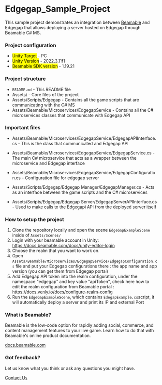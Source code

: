 # **Edgegap_Sample_Project**
This sample project demonstrates an integration between [Beamable](https://beamable.com/) and Edgegap that allows deploying a server hosted on Edgegap through Beamable C# MS.

### **Project configuration**

- <mark>Unity Target</mark> - PC
- <mark>Unity Version</mark> - 2022.3.11f1
- <mark>Beamable SDK version</mark> - 1.19.21

### **Project structure**

 - `README.md` - This README file
 - Assets/ - Core files of the project
 - Assets/Scripts/Edgegap - Contains all the game scripts that are communicating with the C# MS
 - Assets/Beamable/Microservices/EdgegapService - Contains all the C# microservices classes that communicate with Edgegap API

### **Important files**

   - Assets/Beamable/Microservices/EdgegapService/EdgegapAPIInterface.cs - This is the class that communicated and Edgegap API
   - Assets/Beamable/Microservices/EdgegapService/EdgegapService.cs - The main C# microservice that acts as a wrapper between the microservice and Edgegap interface
   - Assets/Beamable/Microservices/EdgegapService/EdgegapConfiguration.cs - Configuration file for edgegap server
    
   - Assets/Scripts/Edgegap/Edgegap Manager/EdgegapManager.cs - Acts as an interface between the game scripts and the C# microservices
   - Assets/Scripts/Edgegap/Edgegap Server/EdgegapServerAPIInterface.cs - Used to make calls to the Edgegapi API from the deployed server itself
    
### **How to setup the project**

  1. Clone the repository locally and open the scene `EdgeGapExampleScene` inside of `Assets/Scenes/`
  2. Login with your beamable account in Unity: https://docs.beamable.com/docs/unity-editor-login
  3. Choose the realm that you want to work on.
  4. Open `Assets/Beamable/Microservices/EdgegapService/EdgegapConfiguration.cs` file and put your Edgegap configurations there : the app name and app version (you can get them from Edgegap portal)
  5. Add Edgegap API token into the realm configuration, under the namespace "edgegap" and key value "apiToken", check here how to edit the realm configuration from Beamable portal : https://docs.venly.io/docs/configure-realm-config
  6. Run the `EdgeGapExampleScene`, which contains `EdegapExample.cs`script, it will automatically deploy a server and print its IP and external Port
  
### **What is Beamable?**

Beamable is the low-code option for rapidly adding social, commerce, and content management features to your live game. Learn how to do that with Beamable's online product documentation.

[docs.beamable.com](docs.beamable.com)

### **Got feedback?**

Let us know what you think or ask any questions you might have.

[Contact Us](https://docs.beamable.com/discuss)
